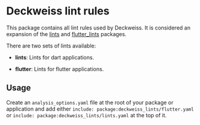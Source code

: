 # Deckweiss lint rules

This package contains all lint rules used by Deckweiss. It is considered 
an expansion of the [lints] and [flutter_lints] packages.

There are two sets of lints available:

* **lints**: Lints for dart applications. 

* **flutter**: Lints for flutter applications.

## Usage

Create an `analysis_options.yaml` file at the root of your package or application 
and add either `include: package:deckweiss_lints/flutter.yaml` or 
`include: package:deckweiss_lints/lints.yaml` at the top of it.


[lints]: https://pub.dev/packages/lints
[flutter_lints]: https://pub.dev/packages/flutter_lints